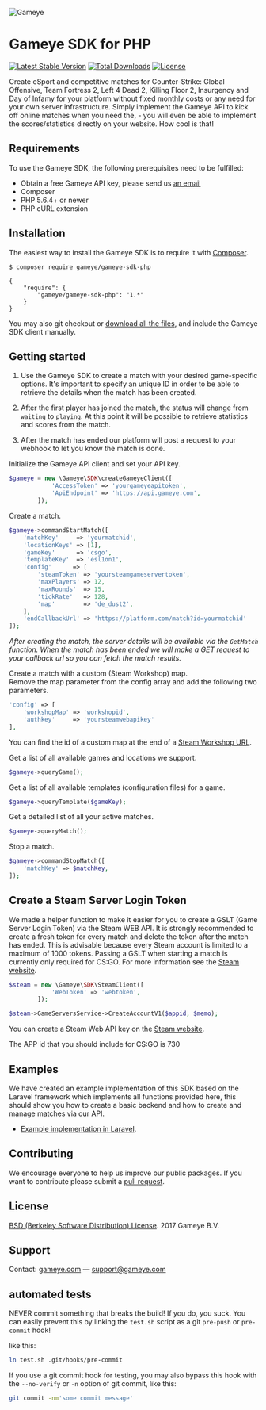 ![Gameye](https://gameye.com/img/logo_blue.png)

# Gameye SDK for PHP #

[![Latest Stable Version](https://poser.pugx.org/Gameye/gameye-sdk-php/v/stable)](https://packagist.org/packages/gameye/gameye-sdk-php)
[![Total Downloads](https://poser.pugx.org/Gameye/gameye-sdk-php/downloads)](https://packagist.org/packages/gameye/gameye-sdk-php)
[![License](https://poser.pugx.org/gameye/gameye-sdk-php/license)](https://packagist.org/packages/gameye/gameye-sdk-php)

Create eSport and competitive matches for Counter-Strike: Global Offensive, Team Fortress 2, Left 4 Dead 2, Killing Floor 2, Insurgency and Day of Infamy for your platform without fixed monthly costs or any need for your own server infrastructure. Simply implement the Gameye API to kick off online matches when you need the, - you will even be able to implement the scores/statistics directly on your website. How cool is that!

## Requirements ##

To use the Gameye SDK, the following prerequisites need to be fulfilled:

+ Obtain a free Gameye API key, please send us [an email](mailto:support@gameye.com)
+ Composer
+ PHP 5.6.4+ or newer
+ PHP cURL extension

## Installation ##

The easiest way to install the Gameye SDK is to require it with [Composer](http://getcomposer.org/doc/00-intro.md).

    $ composer require gameye/gameye-sdk-php

    {
        "require": {
            "gameye/gameye-sdk-php": "1.*"
        }
    }

You may also git checkout or [download all the files](https://github.com/Gameye/gameye-sdk-php/archive/master.zip), and include the Gameye SDK client manually.

## Getting started ##

1. Use the Gameye SDK to create a match with your desired game-specific options. It's important to specify an unique ID in order to be able to retrieve the details when the match has been created.

2. After the first player has joined the match, the status will change from `waiting` to `playing`. At this point it will be possible to retrieve statistics and scores from the match.

3. After the match has ended our platform will post a request to your webhook to let you know the match is done.


Initialize the Gameye API client and set your API key.

```php
$gameye = new \Gameye\SDK\createGameyeClient([
            'AccessToken' => 'yourgameyeapitoken',
            'ApiEndpoint' => 'https://api.gameye.com',
        ]);
```

Create a match.

```php
$gameye->commandStartMatch([
    'matchKey'     => 'yourmatchid',
    'locationKeys' => [1],
    'gameKey'      => 'csgo',
    'templateKey'  => 'esl1on1',
    'config'      => [
        'steamToken' => 'yoursteamgameservertoken',
        'maxPlayers' => 12,
        'maxRounds'  => 15,
        'tickRate'   => 128,
        'map'        => 'de_dust2',
    ],
    'endCallbackUrl' => 'https://platform.com/match?id=yourmatchid'
]);
```

_After creating the match, the server details will be available via the `GetMatch` function._
_When the match has been ended we will make a GET request to your callback url so you can fetch the match results._

Create a match with a custom (Steam Workshop) map.  
Remove the map parameter from the config array and add the following two parameters.  
  

```php
'config' => [
    'workshopMap' => 'workshopid',
    'authkey'     => 'yoursteamwebapikey'
],
```
You can find the id of a custom map at the end of a [Steam Workshop URL](https://steamcommunity.com/workshop/browse/?appid=730).

Get a list of all available games and locations we support.
```php
$gameye->queryGame();
```

Get a list of all available templates (configuration files) for a game.
```php
$gameye->queryTemplate($gameKey);
```

Get a detailed list of all your active matches.
```php
$gameye->queryMatch();
```

Stop a match.
```php
$gameye->commandStopMatch([
    'matchKey' => $matchKey,
]);
```

## Create a Steam Server Login Token ##

We made a helper function to make it easier for you to create a GSLT (Game Server Login Token) via the Steam WEB API. It is strongly recommended to create a fresh token for every match and delete the token after the match has ended. This is advisable because every Steam account is limited to a maximum of 1000 tokens. Passing a GSLT when starting a match is currently only required for CS:GO. For more information see the [Steam website](https://steamcommunity.com/dev/managegameservers).

```php
$steam = new \Gameye\SDK\SteamClient([
            'WebToken' => 'webtoken',
        ]);

$steam->GameServersService->CreateAccountV1($appid, $memo);
```
You can create a Steam Web API key on the [Steam website](https://steamcommunity.com/dev/apikey).

The APP id that you should include for CS:GO is 730


## Examples ##

We have created an example implementation of this SDK based on the Laravel framework which implements all functions provided here, this should show you how to create a basic backend and how to create and manage matches via our API.

+ [Example implementation in Laravel](https://github.com/Gameye/gameye-sdk-example-laravel).

## Contributing ##
We encourage everyone to help us improve our public packages. If you want to contribute please submit a [pull request](https://github.com/Gameye/gameye-sdk-php/pulls).

## License ##
[BSD (Berkeley Software Distribution) License](https://opensource.org/licenses/bsd-license.php). 2017 Gameye B.V.

## Support ##
Contact: [gameye.com](https://gameye.com) — support@gameye.com


## automated tests
NEVER commit something that breaks the build! If you do, you suck. You can
easily prevent this by linking the `test.sh` script as a git `pre-push` or
`pre-commit` hook!

like this:
```bash
ln test.sh .git/hooks/pre-commit
```

If you use a git commit hook for testing, you may also bypass this hook with
the `--no-verify` or `-n` option of git commit, like this:
```bash
git commit -nm'some commit message'
```

